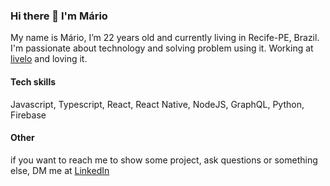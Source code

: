 ### Hi there 👋 I'm Mário

My name is Mário, I’m 22 years old and currently living in Recife-PE, Brazil. I'm passionate about technology and solving problem using it. Working at [livelo](https://www.livelo.com.br/?gclid=Cj0KCQiApb2bBhDYARIsAChHC9t0Y7y-PnOTlcS3vS1YE3ShRkV3Gid1_lwEGwDcCDas5ebA5f-6cpwaAnbLEALw_wcB) and loving it.

#### Tech skills
Javascript, Typescript, React, React Native, NodeJS, GraphQL, Python, Firebase


#### Other
if you want to reach me to show some project, ask questions or something else, DM me at [LinkedIn](https://www.linkedin.com/in/mariommendonca/)
